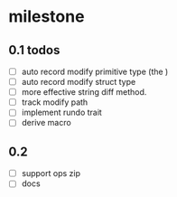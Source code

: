 # milestone

## 0.1 todos

- [ ] auto record modify primitive type (the )
- [ ] auto record modify struct type
- [ ] more effective string diff method.
- [ ] track modify path
- [ ] implement rundo trait
- [ ] derive macro

## 0.2

- [ ] support ops zip
- [ ] docs